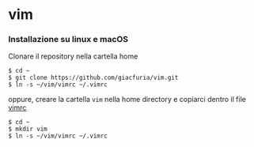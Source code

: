 # vim
### Installazione su linux e macOS

Clonare il repository nella cartella home
```
$ cd ~
$ git clone https://github.com/giacfuria/vim.git
$ ln -s ~/vim/vimrc ~/.vimrc
```
oppure, creare la cartella `vim` nella home directory e copiarci dentro il file [vimrc](vimrc)
```
$ cd ~
$ mkdir vim
$ ln -s ~/vim/vimrc ~/.vimrc
```
